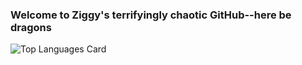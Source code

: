 ### Welcome to Ziggy's terrifyingly chaotic GitHub--here be dragons

![Top Languages Card](https://github-readme-stats.vercel.app/api/top-langs/?username=9ziggy9&hide=css,html,cmake,mako&langs_count=20&layout=compact&exclude_repo=dotfiles_old,Djikstra-A-Maze-Solver,eod,maze-solver,pokemans-sequelize-starter,notez,music-archive-practice,kachess,chess-board-react,pokemans-sequelize-starter,snek-api,snek-js,tondoc,inspector-production)
